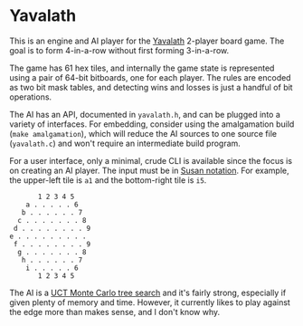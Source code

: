 # Yavalath

This is an engine and AI player for the [Yavalath][yl] 2-player board
game. The goal is to form 4-in-a-row without first forming 3-in-a-row.

The game has 61 hex tiles, and internally the game state is
represented using a pair of 64-bit bitboards, one for each player. The
rules are encoded as two bit mask tables, and detecting wins and
losses is just a handful of bit operations.

The AI has an API, documented in `yavalath.h`, and can be plugged into
a variety of interfaces. For embedding, consider using the
amalgamation build (`make amalgamation`), which will reduce the AI
sources to one source file (`yavalath.c`) and won't require an
intermediate build program.

For a user interface, only a minimal, crude CLI is available since the
focus is on creating an AI player. The input must be in [Susan
notation][sus]. For example, the upper-left tile is `a1` and the
bottom-right tile is `i5`.

           1 2 3 4 5
        a . . . . . 6
       b . . . . . . 7
      c . . . . . . . 8
     d . . . . . . . . 9
    e . . . . . . . . .
     f . . . . . . . . 9
      g . . . . . . . 8
       h . . . . . . 7
        i . . . . . 6
           1 2 3 4 5

The AI is a [UCT Monte Carlo tree search][mcts] and it's fairly
strong, especially if given plenty of memory and time. However, it
currently likes to play against the edge more than makes sense, and I
don't know why.


[yl]: http://www.cameronius.com/games/yavalath/
[sus]: http://www.stephen.com/sue/sue_man.txt
[mcts]: https://en.wikipedia.org/wiki/Monte_Carlo_tree_search
